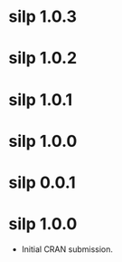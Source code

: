 # silp 1.0.3

# silp 1.0.2


# silp 1.0.1

# silp 1.0.0

# silp 0.0.1

# silp 1.0.0

* Initial CRAN submission.
